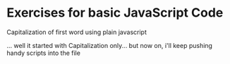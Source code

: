 # Exercises for basic JavaScript Code
Capitalization of first word using plain javascript

... well it started with Capitalization only... but now on, i'll keep pushing handy scripts into the file